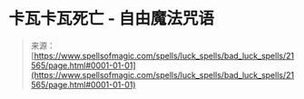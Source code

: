 <!--yml

category: 未分类

date: 2024-06-12 19:05:12

-->

# 卡瓦卡瓦死亡 - 自由魔法咒语

> 来源：[https://www.spellsofmagic.com/spells/luck_spells/bad_luck_spells/21565/page.html#0001-01-01](https://www.spellsofmagic.com/spells/luck_spells/bad_luck_spells/21565/page.html#0001-01-01)
